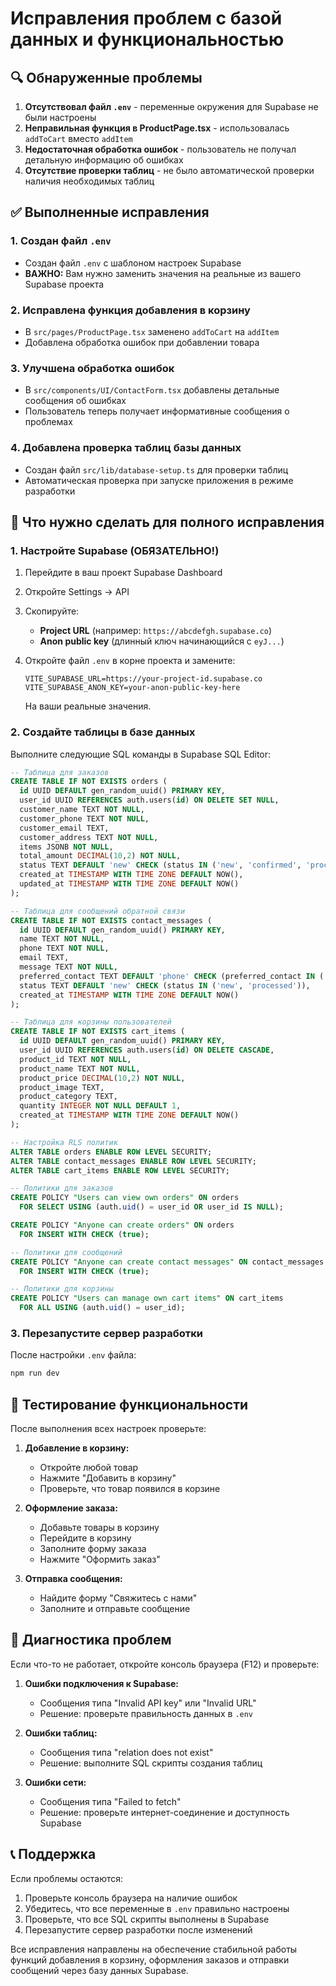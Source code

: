 # Исправления проблем с базой данных и функциональностью

## 🔍 Обнаруженные проблемы

1. **Отсутствовал файл `.env`** - переменные окружения для Supabase не были настроены
2. **Неправильная функция в ProductPage.tsx** - использовалась `addToCart` вместо `addItem`
3. **Недостаточная обработка ошибок** - пользователь не получал детальную информацию об ошибках
4. **Отсутствие проверки таблиц** - не было автоматической проверки наличия необходимых таблиц

## ✅ Выполненные исправления

### 1. Создан файл `.env`
- Создан файл `.env` с шаблоном настроек Supabase
- **ВАЖНО:** Вам нужно заменить значения на реальные из вашего Supabase проекта

### 2. Исправлена функция добавления в корзину
- В `src/pages/ProductPage.tsx` заменено `addToCart` на `addItem`
- Добавлена обработка ошибок при добавлении товара

### 3. Улучшена обработка ошибок
- В `src/components/UI/ContactForm.tsx` добавлены детальные сообщения об ошибках
- Пользователь теперь получает информативные сообщения о проблемах

### 4. Добавлена проверка таблиц базы данных
- Создан файл `src/lib/database-setup.ts` для проверки таблиц
- Автоматическая проверка при запуске приложения в режиме разработки

## 🚀 Что нужно сделать для полного исправления

### 1. Настройте Supabase (ОБЯЗАТЕЛЬНО!)

1. Перейдите в ваш проект Supabase Dashboard
2. Откройте Settings → API
3. Скопируйте:
   - **Project URL** (например: `https://abcdefgh.supabase.co`)
   - **Anon public key** (длинный ключ начинающийся с `eyJ...`)

4. Откройте файл `.env` в корне проекта и замените:
   ```env
   VITE_SUPABASE_URL=https://your-project-id.supabase.co
   VITE_SUPABASE_ANON_KEY=your-anon-public-key-here
   ```
   На ваши реальные значения.

### 2. Создайте таблицы в базе данных

Выполните следующие SQL команды в Supabase SQL Editor:

```sql
-- Таблица для заказов
CREATE TABLE IF NOT EXISTS orders (
  id UUID DEFAULT gen_random_uuid() PRIMARY KEY,
  user_id UUID REFERENCES auth.users(id) ON DELETE SET NULL,
  customer_name TEXT NOT NULL,
  customer_phone TEXT NOT NULL,
  customer_email TEXT,
  customer_address TEXT NOT NULL,
  items JSONB NOT NULL,
  total_amount DECIMAL(10,2) NOT NULL,
  status TEXT DEFAULT 'new' CHECK (status IN ('new', 'confirmed', 'processing', 'shipped', 'delivered', 'cancelled')),
  created_at TIMESTAMP WITH TIME ZONE DEFAULT NOW(),
  updated_at TIMESTAMP WITH TIME ZONE DEFAULT NOW()
);

-- Таблица для сообщений обратной связи
CREATE TABLE IF NOT EXISTS contact_messages (
  id UUID DEFAULT gen_random_uuid() PRIMARY KEY,
  name TEXT NOT NULL,
  phone TEXT NOT NULL,
  email TEXT,
  message TEXT NOT NULL,
  preferred_contact TEXT DEFAULT 'phone' CHECK (preferred_contact IN ('phone', 'whatsapp', 'telegram')),
  status TEXT DEFAULT 'new' CHECK (status IN ('new', 'processed')),
  created_at TIMESTAMP WITH TIME ZONE DEFAULT NOW()
);

-- Таблица для корзины пользователей
CREATE TABLE IF NOT EXISTS cart_items (
  id UUID DEFAULT gen_random_uuid() PRIMARY KEY,
  user_id UUID REFERENCES auth.users(id) ON DELETE CASCADE,
  product_id TEXT NOT NULL,
  product_name TEXT NOT NULL,
  product_price DECIMAL(10,2) NOT NULL,
  product_image TEXT,
  product_category TEXT,
  quantity INTEGER NOT NULL DEFAULT 1,
  created_at TIMESTAMP WITH TIME ZONE DEFAULT NOW()
);

-- Настройка RLS политик
ALTER TABLE orders ENABLE ROW LEVEL SECURITY;
ALTER TABLE contact_messages ENABLE ROW LEVEL SECURITY;
ALTER TABLE cart_items ENABLE ROW LEVEL SECURITY;

-- Политики для заказов
CREATE POLICY "Users can view own orders" ON orders
  FOR SELECT USING (auth.uid() = user_id OR user_id IS NULL);

CREATE POLICY "Anyone can create orders" ON orders
  FOR INSERT WITH CHECK (true);

-- Политики для сообщений
CREATE POLICY "Anyone can create contact messages" ON contact_messages
  FOR INSERT WITH CHECK (true);

-- Политики для корзины
CREATE POLICY "Users can manage own cart items" ON cart_items
  FOR ALL USING (auth.uid() = user_id);
```

### 3. Перезапустите сервер разработки

После настройки `.env` файла:
```bash
npm run dev
```

## 🧪 Тестирование функциональности

После выполнения всех настроек проверьте:

1. **Добавление в корзину:**
   - Откройте любой товар
   - Нажмите "Добавить в корзину"
   - Проверьте, что товар появился в корзине

2. **Оформление заказа:**
   - Добавьте товары в корзину
   - Перейдите в корзину
   - Заполните форму заказа
   - Нажмите "Оформить заказ"

3. **Отправка сообщения:**
   - Найдите форму "Свяжитесь с нами"
   - Заполните и отправьте сообщение

## 🐛 Диагностика проблем

Если что-то не работает, откройте консоль браузера (F12) и проверьте:

1. **Ошибки подключения к Supabase:**
   - Сообщения типа "Invalid API key" или "Invalid URL"
   - Решение: проверьте правильность данных в `.env`

2. **Ошибки таблиц:**
   - Сообщения типа "relation does not exist"
   - Решение: выполните SQL скрипты создания таблиц

3. **Ошибки сети:**
   - Сообщения типа "Failed to fetch"
   - Решение: проверьте интернет-соединение и доступность Supabase

## 📞 Поддержка

Если проблемы остаются:
1. Проверьте консоль браузера на наличие ошибок
2. Убедитесь, что все переменные в `.env` правильно настроены
3. Проверьте, что все SQL скрипты выполнены в Supabase
4. Перезапустите сервер разработки после изменений

Все исправления направлены на обеспечение стабильной работы функций добавления в корзину, оформления заказов и отправки сообщений через базу данных Supabase.